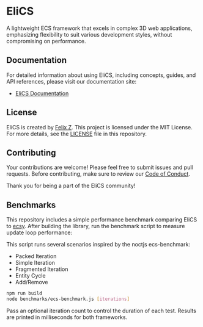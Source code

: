 # EliCS

A lightweight ECS framework that excels in complex 3D web applications, emphasizing flexibility to suit various development styles, without compromising on performance.

## Documentation

For detailed information about using EliCS, including concepts, guides, and API references, please visit our documentation site:

- [EliCS Documentation](https://elixr-games.github.io/elics/)

## License

EliCS is created by [Felix Z](https://github.com/felixtrz). This project is licensed under the MIT License. For more details, see the [LICENSE](LICENSE) file in this repository.

## Contributing

Your contributions are welcome! Please feel free to submit issues and pull requests. Before contributing, make sure to review our [Code of Conduct](CODE_OF_CONDUCT.md).

Thank you for being a part of the EliCS community!

## Benchmarks

This repository includes a simple performance benchmark comparing EliCS to
[ecsy](https://ecsyjs.github.io/ecsy/). After building the library, run the benchmark script
to measure update loop performance:

This script runs several scenarios inspired by the noctjs ecs-benchmark:
- Packed Iteration
- Simple Iteration
- Fragmented Iteration
- Entity Cycle
- Add/Remove

```bash
npm run build
node benchmarks/ecs-benchmark.js [iterations]
```

Pass an optional iteration count to control the duration of each test. Results are printed in milliseconds for both frameworks.
